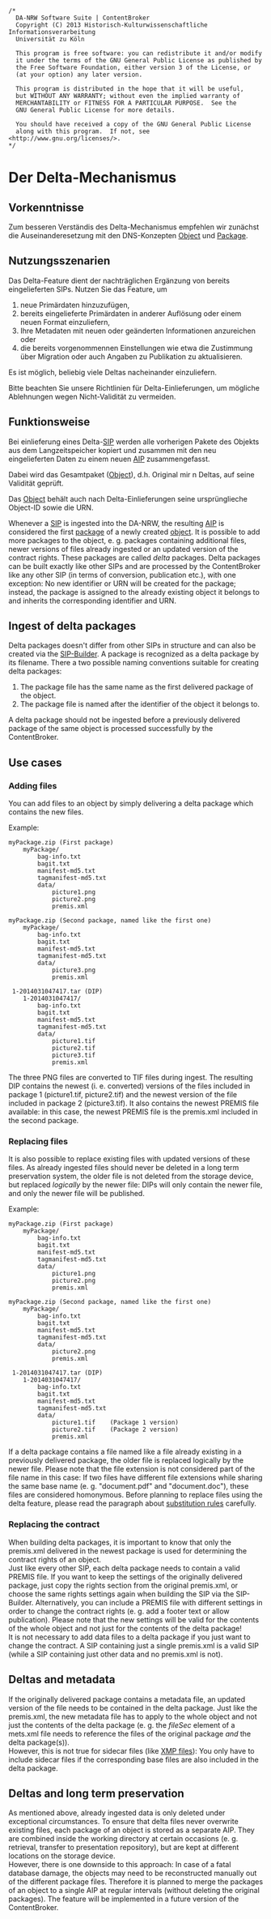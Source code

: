 	/*
	  DA-NRW Software Suite | ContentBroker
	  Copyright (C) 2013 Historisch-Kulturwissenschaftliche Informationsverarbeitung
	  Universität zu Köln
	
	  This program is free software: you can redistribute it and/or modify
	  it under the terms of the GNU General Public License as published by
	  the Free Software Foundation, either version 3 of the License, or
	  (at your option) any later version.
	
	  This program is distributed in the hope that it will be useful,
	  but WITHOUT ANY WARRANTY; without even the implied warranty of
	  MERCHANTABILITY or FITNESS FOR A PARTICULAR PURPOSE.  See the
	  GNU General Public License for more details.
	
	  You should have received a copy of the GNU General Public License
	  along with this program.  If not, see <http://www.gnu.org/licenses/>.
	*/
	
# Der Delta-Mechanismus

## Vorkenntnisse

Zum besseren Verständis des Delta-Mechanismus empfehlen wir zunächst die Auseinanderesetzung mit den DNS-Konzepten [Object](https://github.com/da-nrw/DNSCore/blob/master/ContentBroker/src/main/markdown/object_model.md#object) 
und [Package](https://github.com/da-nrw/DNSCore/blob/master/ContentBroker/src/main/markdown/object_model.md#package). 

## Nutzungsszenarien

Das Delta-Feature dient der nachträglichen Ergänzung von bereits eingelieferten SIPs. Nutzen Sie das Feature, um 

1. neue Primärdaten hinzuzufügen,   
1. bereits eingelieferte Primärdaten in anderer Auflösung oder einem neuen Format einzuliefern,   
1. Ihre Metadaten mit neuen oder geänderten Informationen anzureichen oder   
1. die bereits vorgenommennen Einstellungen wie etwa die Zustimmung über Migration oder auch Angaben zu Publikation zu aktualisieren.  

Es ist möglich, beliebig viele Deltas nacheinander einzuliefern. 

Bitte beachten Sie unsere Richtlinien für Delta-Einlieferungen, um mögliche Ablehnungen wegen Nicht-Validität zu vermeiden.

## Funktionsweise

Bei einlieferung eines Delta-[SIP](https://github.com/da-nrw/DNSCore/blob/master/ContentBroker/src/main/markdown/sip_specification.md) werden alle vorherigen Pakete des Objekts aus dem Langzeitspeicher kopiert und zusammen mit den neu eingelieferten Daten zu einem neuen [AIP](https://github.com/da-nrw/DNSCore/blob/master/ContentBroker/src/main/markdown/aip_specification.md) zusammengefasst. 

Dabei wird das Gesamtpaket ([Object](https://github.com/da-nrw/DNSCore/blob/master/ContentBroker/src/main/markdown/object_model.md#object)), d.h. Original mir n Deltas, auf seine Validität geprüft. 

Das [Object](https://github.com/da-nrw/DNSCore/blob/master/ContentBroker/src/main/markdown/object_model.md#object) behält auch nach Delta-Einlieferungen seine ursprünglieche Object-ID sowie die URN.



Whenever a [SIP](https://github.com/da-nrw/DNSCore/blob/master/ContentBroker/src/main/markdown/sip_specification.md) is ingested into the DA-NRW, the resulting [AIP](https://github.com/da-nrw/DNSCore/blob/master/ContentBroker/src/main/markdown/aip_specification.md) is considered the first [package](https://github.com/da-nrw/DNSCore/blob/master/ContentBroker/src/main/markdown/object_model.md#package) of a newly created [object](https://github.com/da-nrw/DNSCore/blob/master/ContentBroker/src/main/markdown/object_model.md#object). It is possible to add more packages to the object, e. g. packages containing additional files, newer versions of files already ingested or an updated version of the contract rights. These packages are called *delta* packages. Delta packages can be built exactly like other SIPs and are processed by the ContentBroker like any other SIP (in terms of conversion, publication etc.), with one exception: No new identifier or URN will be created for the package; instead, the package is assigned to the already existing object it belongs to and inherits the corresponding identifier and URN.

## Ingest of delta packages

Delta packages doesn't differ from other SIPs in structure and can also be created via the [SIP-Builder](https://github.com/da-nrw/DNSCore/blob/master/ContentBroker/src/main/markdown/sip_specification.md#sip-builder). A package is recognized as a delta package by its filename. There a two possible naming conventions suitable for creating delta packages:

1. The package file has the same name as the first delivered package of the object.
2. The package file is named after the identifier of the object it belongs to.

A delta package should not be ingested before a previously delivered package of the same object is processed successfully by the ContentBroker.

## Use cases
### Adding files

You can add files to an object by simply delivering a delta package which contains the new files.

Example:

	myPackage.zip (First package)
		myPackage/
			bag-info.txt
			bagit.txt
			manifest-md5.txt
			tagmanifest-md5.txt
			data/
				picture1.png
				picture2.png
				premis.xml
				
	myPackage.zip (Second package, named like the first one)
		myPackage/
			bag-info.txt
			bagit.txt
			manifest-md5.txt
			tagmanifest-md5.txt
			data/
				picture3.png
				premis.xml
				
	 1-2014031047417.tar (DIP)
	 	1-2014031047417/
	 		bag-info.txt
			bagit.txt
			manifest-md5.txt
			tagmanifest-md5.txt
			data/
				picture1.tif
				picture2.tif
				picture3.tif
				premis.xml

The three PNG files are converted to TIF files during ingest. The resulting DIP contains the newest (i. e. converted) versions of the files included in package 1 (picture1.tif, picture2.tif) and the newest version of the file included in package 2 (picture3.tif). It also contains the newest PREMIS file available: in this case, the newest PREMIS file is the premis.xml included in the second package.

### Replacing files

It is also possible to replace existing files with updated versions of these files. As already ingested files should never be deleted in a long term preservation system, the older file is not deleted from the storage device, but replaced *logically* by the newer file: DIPs will only contain the newer file, and only the newer file will be published.

Example:

	myPackage.zip (First package)
		myPackage/
			bag-info.txt
			bagit.txt
			manifest-md5.txt
			tagmanifest-md5.txt
			data/
				picture1.png
				picture2.png
				premis.xml
				
	myPackage.zip (Second package, named like the first one)
		myPackage/
			bag-info.txt
			bagit.txt
			manifest-md5.txt
			tagmanifest-md5.txt
			data/
				picture2.png
				premis.xml
				
	 1-2014031047417.tar (DIP)
	 	1-2014031047417/
	 		bag-info.txt
			bagit.txt
			manifest-md5.txt
			tagmanifest-md5.txt
			data/
				picture1.tif	(Package 1 version)
				picture2.tif	(Package 2 version)
				premis.xml

If a delta package contains a file named like a file already existing in a previously delivered package, the older file is replaced logically by the newer file. Please note that the file extension is not considered part of the file name in this case: If two files have different file extensions while sharing the same base name (e. g. "document.pdf" and "document.doc"), these files are considered homonymous. Before planning to replace files using the delta feature, please read the paragraph about [substitution rules](https://github.com/da-nrw/DNSCore/blob/master/ContentBroker/src/main/markdown/dip_specification.md#substitution-rules-and-surface-view-of-an-object) carefully.

### Replacing the contract

When building delta packages, it is important to know that only the premis.xml delivered in the newest package is used for determining the contract rights of an object.  
Just like every other SIP, each delta package needs to contain a valid PREMIS file. If you want to keep the settings of the originally delivered package, just copy the rights section from the original premis.xml, or choose the same rights settings again when building the SIP via the SIP-Builder. Alternatively, you can include a PREMIS file with different settings in order to change the contract rights (e. g. add a footer text or allow publication). Please note that the new settings will be valid for the contents of the whole object and not just for the contents of the delta package!  
It is not necessary to add data files to a delta package if you just want to change the contract. A SIP containing just a single premis.xml is a valid SIP (while a SIP containing just other data and no premis.xml is not).

## Deltas and metadata

If the originally delivered package contains a metadata file, an updated version of the file needs to be contained in the delta package. Just like the premis.xml, the new metadata file has to apply to the whole object and not just the contents of the delta package (e. g. the *fileSec* element of a mets.xml file needs to reference the files of the original package *and* the delta package(s)).  
However, this is not true for sidecar files (like [XMP files](https://github.com/da-nrw/DNSCore/blob/master/ContentBroker/src/main/markdown/sip_specification.md#xmp)): You only have to include sidecar files if the corresponding base files are also included in the delta package.

## Deltas and long term preservation

As mentioned above, already ingested data is only deleted under exceptional circumstances. To ensure that delta files never overwrite existing files, each package of an object is stored as a separate AIP. They are combined inside the working directory at certain occasions (e. g. retrieval, transfer to presentation repository), but are kept at different locations on the storage device.  
However, there is one downside to this approach: In case of a fatal database damage, the objects may need to be reconstructed manually out of the different package files. Therefore it is planned to merge the packages of an object to a single AIP at regular intervals (without deleting the original packages). The feature will be implemented in a future version of the ContentBroker.
